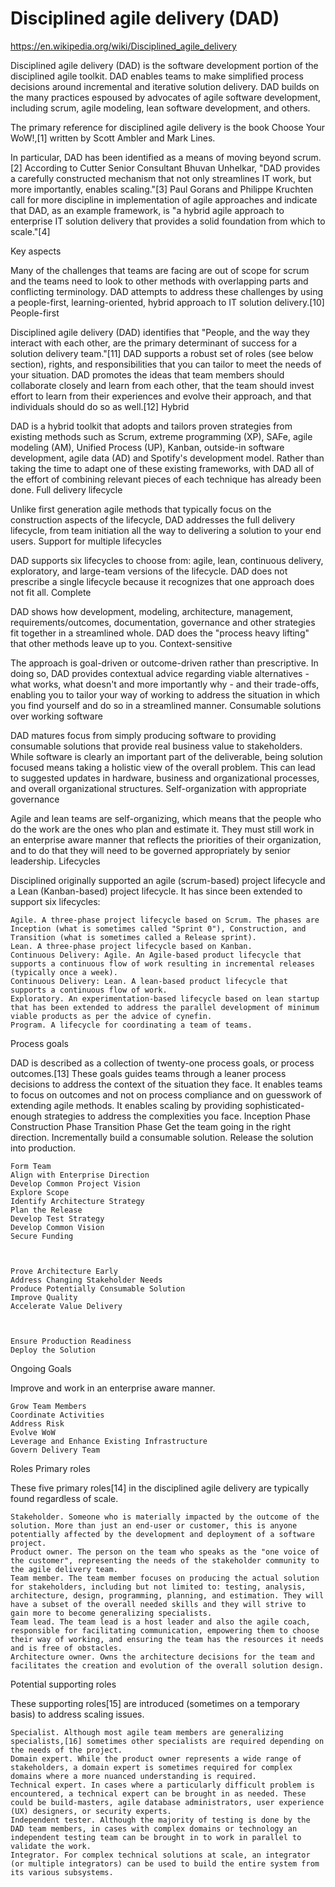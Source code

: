 # Disciplined agile delivery (DAD)

https://en.wikipedia.org/wiki/Disciplined_agile_delivery

Disciplined agile delivery (DAD) is the software development portion of the disciplined agile toolkit. DAD enables teams to make simplified process decisions around incremental and iterative solution delivery. DAD builds on the many practices espoused by advocates of agile software development, including scrum, agile modeling, lean software development, and others.

The primary reference for disciplined agile delivery is the book Choose Your WoW!,[1] written by Scott Ambler and Mark Lines.

In particular, DAD has been identified as a means of moving beyond scrum.[2] According to Cutter Senior Consultant Bhuvan Unhelkar, "DAD provides a carefully constructed mechanism that not only streamlines IT work, but more importantly, enables scaling."[3] Paul Gorans and Philippe Kruchten call for more discipline in implementation of agile approaches and indicate that DAD, as an example framework, is "a hybrid agile approach to enterprise IT solution delivery that provides a solid foundation from which to scale."[4] 

Key aspects

Many of the challenges that teams are facing are out of scope for scrum and the teams need to look to other methods with overlapping parts and conflicting terminology. DAD attempts to address these challenges by using a people-first, learning-oriented, hybrid approach to IT solution delivery.[10]
People-first

Disciplined agile delivery (DAD) identifies that "People, and the way they interact with each other, are the primary determinant of success for a solution delivery team."[11] DAD supports a robust set of roles (see below section), rights, and responsibilities that you can tailor to meet the needs of your situation. DAD promotes the ideas that team members should collaborate closely and learn from each other, that the team should invest effort to learn from their experiences and evolve their approach, and that individuals should do so as well.[12]
Hybrid

DAD is a hybrid toolkit that adopts and tailors proven strategies from existing methods such as Scrum, extreme programming (XP), SAFe, agile modeling (AM), Unified Process (UP), Kanban, outside-in software development, agile data (AD) and Spotify's development model. Rather than taking the time to adapt one of these existing frameworks, with DAD all of the effort of combining relevant pieces of each technique has already been done.
Full delivery lifecycle

Unlike first generation agile methods that typically focus on the construction aspects of the lifecycle, DAD addresses the full delivery lifecycle, from team initiation all the way to delivering a solution to your end users.
Support for multiple lifecycles

DAD supports six lifecycles to choose from: agile, lean, continuous delivery, exploratory, and large-team versions of the lifecycle. DAD does not prescribe a single lifecycle because it recognizes that one approach does not fit all.
Complete

DAD shows how development, modeling, architecture, management, requirements/outcomes, documentation, governance and other strategies fit together in a streamlined whole. DAD does the "process heavy lifting" that other methods leave up to you. 
Context-sensitive

The approach is goal-driven or outcome-driven rather than prescriptive. In doing so, DAD provides contextual advice regarding viable alternatives - what works, what doesn't and more importantly why - and their trade-offs, enabling you to tailor your way of working to address the situation in which you find yourself and do so in a streamlined manner.
Consumable solutions over working software

DAD matures focus from simply producing software to providing consumable solutions that provide real business value to stakeholders. While software is clearly an important part of the deliverable, being solution focused means taking a holistic view of the overall problem. This can lead to suggested updates in hardware, business and organizational processes, and overall organizational structures.
Self-organization with appropriate governance

Agile and lean teams are self-organizing, which means that the people who do the work are the ones who plan and estimate it. They must still work in an enterprise aware manner that reflects the priorities of their organization, and to do that they will need to be governed appropriately by senior leadership.
Lifecycles

Disciplined originally supported an agile (scrum-based) project lifecycle and a Lean (Kanban-based) project lifecycle. It has since been extended to support six lifecycles:

    Agile. A three-phase project lifecycle based on Scrum. The phases are Inception (what is sometimes called "Sprint 0"), Construction, and Transition (what is sometimes called a Release sprint).
    Lean. A three-phase project lifecycle based on Kanban.
    Continuous Delivery: Agile. An Agile-based product lifecycle that supports a continuous flow of work resulting in incremental releases (typically once a week).
    Continuous Delivery: Lean. A lean-based product lifecycle that supports a continuous flow of work.
    Exploratory. An experimentation-based lifecycle based on lean startup that has been extended to address the parallel development of minimum viable products as per the advice of cynefin.
    Program. A lifecycle for coordinating a team of teams.

Process goals

DAD is described as a collection of twenty-one process goals, or process outcomes.[13] These goals guides teams through a leaner process decisions to address the context of the situation they face. It enables teams to focus on outcomes and not on process compliance and on guesswork of extending agile methods. It enables scaling by providing sophisticated-enough strategies to address the complexities you face.
Inception Phase 	Construction Phase 	Transition Phase
Get the team going in the right direction. 	Incrementally build a consumable solution. 	Release the solution into production.

    Form Team
    Align with Enterprise Direction
    Develop Common Project Vision
    Explore Scope
    Identify Architecture Strategy
    Plan the Release
    Develop Test Strategy
    Develop Common Vision
    Secure Funding

	

    Prove Architecture Early
    Address Changing Stakeholder Needs
    Produce Potentially Consumable Solution
    Improve Quality
    Accelerate Value Delivery

	

    Ensure Production Readiness
    Deploy the Solution

Ongoing Goals

Improve and work in an enterprise aware manner.

    Grow Team Members
    Coordinate Activities
    Address Risk
    Evolve WoW
    Leverage and Enhance Existing Infrastructure
    Govern Delivery Team

Roles
Primary roles

These five primary roles[14] in the disciplined agile delivery are typically found regardless of scale.

    Stakeholder. Someone who is materially impacted by the outcome of the solution. More than just an end-user or customer, this is anyone potentially affected by the development and deployment of a software project.
    Product owner. The person on the team who speaks as the "one voice of the customer", representing the needs of the stakeholder community to the agile delivery team.
    Team member. The team member focuses on producing the actual solution for stakeholders, including but not limited to: testing, analysis, architecture, design, programming, planning, and estimation. They will have a subset of the overall needed skills and they will strive to gain more to become generalizing specialists.
    Team lead. The team lead is a host leader and also the agile coach, responsible for facilitating communication, empowering them to choose their way of working, and ensuring the team has the resources it needs and is free of obstacles.
    Architecture owner. Owns the architecture decisions for the team and facilitates the creation and evolution of the overall solution design.

Potential supporting roles

These supporting roles[15] are introduced (sometimes on a temporary basis) to address scaling issues.

    Specialist. Although most agile team members are generalizing specialists,[16] sometimes other specialists are required depending on the needs of the project.
    Domain expert. While the product owner represents a wide range of stakeholders, a domain expert is sometimes required for complex domains where a more nuanced understanding is required.
    Technical expert. In cases where a particularly difficult problem is encountered, a technical expert can be brought in as needed. These could be build-masters, agile database administrators, user experience (UX) designers, or security experts.
    Independent tester. Although the majority of testing is done by the DAD team members, in cases with complex domains or technology an independent testing team can be brought in to work in parallel to validate the work.
    Integrator. For complex technical solutions at scale, an integrator (or multiple integrators) can be used to build the entire system from its various subsystems.

    